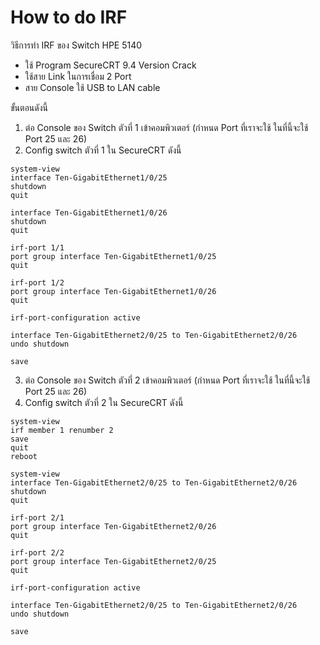 # How to do IRF
วิธีการทำ IRF ของ Switch HPE 5140

 - ใช้ Program SecureCRT 9.4 Version Crack
 - ใช้สาย Link ในการเชื่อม 2 Port
 - สาย Console ใช้ USB to LAN cable

ขั้นตอนดังนี้
1. ต่อ Console ของ Switch ตัวที่ 1 เข้าคอมพิวเตอร์ (กำหนด Port ที่เราจะใช้ ในที่นี้จะใช้ Port 25 และ 26)
2. Config switch ตัวที่ 1 ใน SecureCRT ดังนี้
~~~
system-view
interface Ten-GigabitEthernet1/0/25
shutdown
quit
~~~
~~~
interface Ten-GigabitEthernet1/0/26
shutdown
quit
~~~
~~~
irf-port 1/1
port group interface Ten-GigabitEthernet1/0/25
quit

irf-port 1/2
port group interface Ten-GigabitEthernet1/0/26
quit
~~~
~~~
irf-port-configuration active
~~~
~~~
interface Ten-GigabitEthernet2/0/25 to Ten-GigabitEthernet2/0/26
undo shutdown
~~~
~~~
save
~~~
3. ต่อ Console ของ Switch ตัวที่ 2 เข้าคอมพิวเตอร์ (กำหนด Port ที่เราจะใช้ ในที่นี้จะใช้ Port 25 และ 26)
4. Config switch ตัวที่ 2 ใน SecureCRT ดังนี้
~~~
system-view
irf member 1 renumber 2
save
quit
reboot
~~~
~~~
system-view
interface Ten-GigabitEthernet2/0/25 to Ten-GigabitEthernet2/0/26
shutdown
quit
~~~
~~~
irf-port 2/1
port group interface Ten-GigabitEthernet2/0/26
quit

irf-port 2/2
port group interface Ten-GigabitEthernet2/0/25
quit
~~~
~~~
irf-port-configuration active
~~~
~~~
interface Ten-GigabitEthernet2/0/25 to Ten-GigabitEthernet2/0/26
undo shutdown
~~~
~~~
save
~~~
